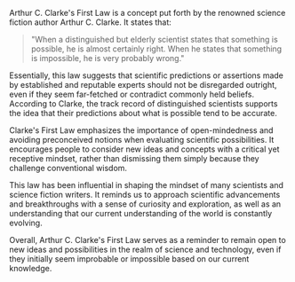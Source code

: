 
Arthur C. Clarke's First Law is a concept put forth by the renowned science fiction author Arthur C. Clarke. It states that:
> "When a distinguished but elderly scientist states that something is possible, he is almost certainly right. When he states that something is impossible, he is very probably wrong."

Essentially, this law suggests that scientific predictions or assertions made by established and reputable experts should not be disregarded outright, even if they seem far-fetched or contradict commonly held beliefs. According to Clarke, the track record of distinguished scientists supports the idea that their predictions about what is possible tend to be accurate.

Clarke's First Law emphasizes the importance of open-mindedness and avoiding preconceived notions when evaluating scientific possibilities. It encourages people to consider new ideas and concepts with a critical yet receptive mindset, rather than dismissing them simply because they challenge conventional wisdom.

This law has been influential in shaping the mindset of many scientists and science fiction writers. It reminds us to approach scientific advancements and breakthroughs with a sense of curiosity and exploration, as well as an understanding that our current understanding of the world is constantly evolving.

Overall, Arthur C. Clarke's First Law serves as a reminder to remain open to new ideas and possibilities in the realm of science and technology, even if they initially seem improbable or impossible based on our current knowledge.